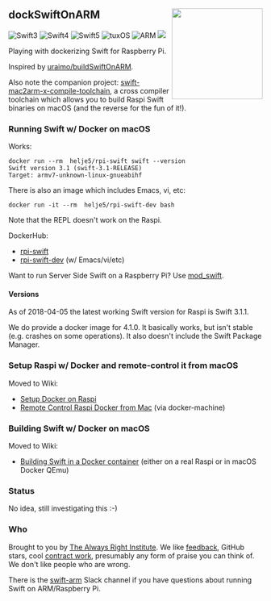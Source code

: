 <h2>dockSwiftOnARM
  <img src="http://zeezide.com/img/rpi-swift.svg?2"
       align="right" width="180" height="180" />
</h2>

![Swift3](https://img.shields.io/badge/swift-3-blue.svg)
![Swift4](https://img.shields.io/badge/swift-4-blue.svg)
![Swift5](https://img.shields.io/badge/swift-5-blue.svg)
![tuxOS](https://img.shields.io/badge/os-tuxOS-green.svg?style=flat)
![ARM](https://img.shields.io/badge/cpu-ARM-red.svg?style=flat)
<a href="https://slackpass.io/swift-arm"><img src="https://img.shields.io/badge/Slack-swift/arm-red.svg?style=flat"/></a>

Playing with dockerizing Swift for Raspberry Pi.

Inspired by
[uraimo/buildSwiftOnARM](https://github.com/uraimo/buildSwiftOnARM).

Also note the companion project:
[swift-mac2arm-x-compile-toolchain](https://github.com/AlwaysRightInstitute/swift-mac2arm-x-compile-toolchain),
a cross compiler toolchain which allows you to build Raspi Swift binaries
on macOS (and the reverse for the fun of it!).

### Running Swift w/ Docker on macOS

Works:

```shell
docker run --rm  helje5/rpi-swift swift --version
Swift version 3.1 (swift-3.1-RELEASE)
Target: armv7-unknown-linux-gnueabihf
```

There is also an image which includes Emacs, vi, etc:
```shell
docker run -it --rm  helje5/rpi-swift-dev bash
```

Note that the REPL doesn't work on the Raspi.

DockerHub:
- [rpi-swift](https://hub.docker.com/r/helje5/rpi-swift/)
- [rpi-swift-dev](https://hub.docker.com/r/helje5/rpi-swift-dev/) 
  (w/ Emacs/vi/etc)
  
Want to run Server Side Swift on a Raspberry Pi? Use
[mod_swift](http://mod-swift.org/raspberrypi/).

#### Versions

As of 2018-04-05 the latest working Swift version for Raspi is Swift 3.1.1.

We do provide a docker image for 4.1.0. It basically works, but isn't stable
(e.g. crashes on some operations). It also doesn't include the Swift Package
Manager.

### Setup Raspi w/ Docker and remote-control it from macOS

Moved to Wiki:
- [Setup Docker on Raspi](https://github.com/helje5/dockSwiftOnARM/wiki/Setup-Docker-on-Raspi)
- [Remote Control Raspi Docker from Mac](https://github.com/helje5/dockSwiftOnARM/wiki/Remote-Control-Raspi-Docker) (via docker-machine)

### Building Swift w/ Docker on macOS

Moved to Wiki:
- [Building Swift in a Docker container](https://github.com/helje5/dockSwiftOnARM/wiki/Building-Swift-with--Docker) (either on a real Raspi or in macOS Docker QEmu)

### Status

No idea, still investigating this :-)

### Who

Brought to you by
[The Always Right Institute](http://www.alwaysrightinstitute.com).
We like 
[feedback](https://twitter.com/ar_institute), 
GitHub stars, 
cool [contract work](http://zeezide.com/en/services/services.html),
presumably any form of praise you can think of.
We don't like people who are wrong.

There is the [swift-arm](https://slackpass.io/swift-arm) Slack channel
if you have questions about running Swift on ARM/Raspberry Pi.
